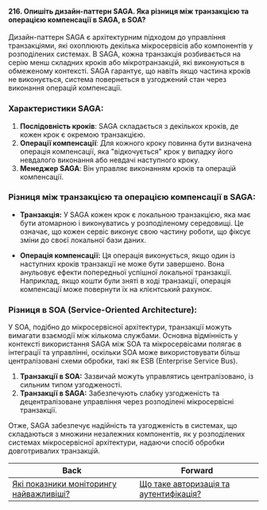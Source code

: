 #### 216. Опишіть дизайн-паттерн SAGA. Яка різниця між транзакцією та операцією компенсації в SAGA, в SOA?

Дизайн-паттерн SAGA є архітектурним підходом до управління транзакціями, які охоплюють декілька мікросервісів або компонентів у розподілених системах. В SAGA, кожна транзакція розбивається на серію менш складних кроків або мікротранзакцій, які виконуються в обмеженому контексті. SAGA гарантує, що навіть якщо частина кроків не виконується, система повернеться в узгоджений стан через виконання операцій компенсації.

### Характеристики SAGA:
1. **Послідовність кроків**: SAGA складається з декількох кроків, де кожен крок є окремою транзакцією.
2. **Операції компенсації**: Для кожного кроку повинна бути визначена операція компенсації, яка "відкочується" крок у випадку його невдалого виконання або невдачі наступного кроку.
3. **Менеджер SAGA**: Він управляє виконанням кроків та операцій компенсації.

### Різниця між транзакцією та операцією компенсації в SAGA:

- **Транзакція:** У SAGA кожен крок є локальною транзакцією, яка має бути атомарною і виконуватись у розподіленому середовищі. Це означає, що кожен сервіс виконує свою частину роботи, що фіксує зміни до своєї локальної бази даних.

- **Операція компенсації:** Ця операція виконується, якщо один із наступних кроків транзакції не може бути завершено. Вона анульовує ефекти попередньої успішної локальної транзакції. Наприклад, якщо кошти були зняті в ході транзакції, операція компенсації може повернути їх на клієнтський рахунок.

### Різниця в SOA (Service-Oriented Architecture):

У SOA, подібно до мікросервісної архітектури, транзакції можуть вимагати взаємодії між кількома службами. Основна відмінність у контексті використання SAGA між SOA та мікросервісами полягає в інтеграції та управлінні, оскільки SOA може використовувати більш централізовані схеми обробки, такі як ESB (Enterprise Service Bus).

1. **Транзакції в SOA:** Зазвичай можуть управлятись централізовано, із сильним типом узгодженості.
2. **Транзакції в SAGA:** Забезпечують слабку узгодженість та децентралізоване управління через розподілені мікросервісні транзакції.

Отже, SAGA забезпечує надійність та узгодженість в системах, що складаються з множини незалежних компонентів, як у розподілених системах мікросервісної архітектури, надаючи спосіб обробки довготривалих транзакцій.

| Back | Forward |
|---|---|
| [Які показники моніторингу найважливіші?](/ua/senior/architecture/what-are-the-most-important-monitoring-indicators.md)  | [Що таке авторизація та аутентифікація?](/ua/senior/architecture/what-are-authentication-and-authorization.md) |
